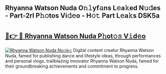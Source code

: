 ## Rhyanna Watson Nuda O𝚗𝚕yf𝚊ns L𝚎a𝚔ed N𝚞𝚍es - Part-2rl P𝚑𝚘tos Vi𝚍𝚎o - H𝚘𝚝 Part L𝚎a𝚔s DSK5a

# <h2><a href="http://kfdhaj.oniu.top/?m=Rhyanna+Watson+Nuda">🔗👉 🔴 Rhyanna Watson Nuda P𝚑ot𝚘𝚜 V𝚒d𝚎o</a></h2>

[![Rhyanna Watson Nuda Nu𝚍e𝚜](https://i.imgur.com/0qMVB7G.gif)](http://kfdhaj.oniu.top/?m=Rhyanna+Watson+Nuda)
Digital content creator Rhyanna Watson Nuda, famed for publishing dance and lifestyle ideas, through performances and personal vlogs. trailblazing innovator Rhyanna Watson Nuda, famed for their groundbreaking achievements and commitment to progress.  
